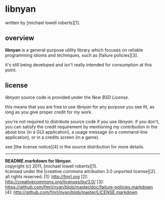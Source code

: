libnyan
=======

written by [michael lowell roberts][1].

overview
--------

**libnyan** is a general-purpose utility library which focuses on reliable programming idioms and techniques, such as [failure policies][3].

it's still being developed and isn't really intended for consumption at this point.

license
-------

*libnyan* source code is provided under the *New BSD License*.

this means that you are free to use *libnyan* for any purpose you see fit, as long as you give proper credit for my work.

you're not required to distribute source code if you use *libnyan*. if you don't, you can satisfy the credit requirement by mentioning my contribution in the about box (in a GUI application), a usage message (in a command-line application), or in a credits screen (in a game).

see [the license notice][4] in the source distribution for more details.

_____
**README.markdown for libnyan**.  
copyright (c) 2011, [michael lowell roberts][1].  
licensed under the [creative commons attribution 3.0 unported license][2].  
all rights reserved.
[1]: http://fmrl.org
[2]: http://creativecommons.org/licenses/by/3.0/
[3]: https://github.com/fmrl/nyan/blob/master/doc/failure-policies.markdown
[4]: http://github.com/fmrl/nyan/blob/master/LICENSE.markdown

